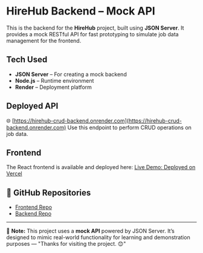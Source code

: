 # HireHub Backend – Mock API

This is the backend for the **HireHub** project, built using **JSON Server**. It provides a mock RESTful API for fast prototyping to simulate job data management for the frontend.

## Tech Used

- **JSON Server** – For creating a mock backend
- **Node.js** – Runtime environment
- **Render** – Deployment platform

## Deployed API

🌐 [https://hirehub-crud-backend.onrender.com](https://hirehub-crud-backend.onrender.com)
Use this endpoint to perform CRUD operations on job data.

## Frontend 

The React frontend is available and deployed here:
[Live Demo: Deployed on Vercel](https://hirehub-crud-frontend.vercel.app/)

## 📁 GitHub Repositories

- [Frontend Repo](https://github.com/FarsanaPH/HireHub-CRUD-frontend)
- [Backend Repo](https://github.com/FarsanaPH/HireHub-CRUD-backend)


---
 📌 **Note:** This project uses a **mock API** powered by JSON Server. It’s designed to mimic real-world functionality for learning and demonstration purposes —  "Thanks for visiting the project. 😊"


